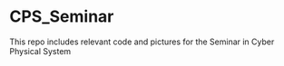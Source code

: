 # CPS_Seminar
This repo includes relevant code and pictures for the Seminar in Cyber Physical System
